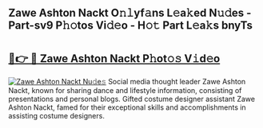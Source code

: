 ## Zawe Ashton Nackt O𝚗𝚕yf𝚊ns L𝚎a𝚔ed N𝚞𝚍es - Part-sv9 P𝚑𝚘tos Vi𝚍𝚎o - H𝚘𝚝 Part L𝚎a𝚔s bnyTs

# <h2><a href="http://kff4kwc.oniu.top/?m=Zawe+Ashton+Nackt">🔗👉 🔴 Zawe Ashton Nackt P𝚑ot𝚘𝚜 V𝚒d𝚎o</a></h2>

[![Zawe Ashton Nackt Nu𝚍e𝚜](https://i.imgur.com/0qMVB7G.gif)](http://kff4kwc.oniu.top/?m=Zawe+Ashton+Nackt)
Social media thought leader Zawe Ashton Nackt, known for sharing dance and lifestyle information, consisting of presentations and personal blogs. Gifted costume designer assistant Zawe Ashton Nackt, famed for their exceptional skills and accomplishments in assisting costume designers.  
